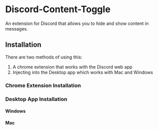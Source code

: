 # Discord-Content-Toggle
An extension for Discord that allows you to hide and show content in messages.


## Installation
There are two methods of using this:

1. A chrome extension that works with the Discord web app
2. Injecting into the Desktop app which works with Mac and Windows

### Chrome Extension Installation


### Desktop App Installation


#### Windows


#### Mac
